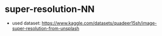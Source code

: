 # super-resolution-NN
- used dataset: https://www.kaggle.com/datasets/quadeer15sh/image-super-resolution-from-unsplash

